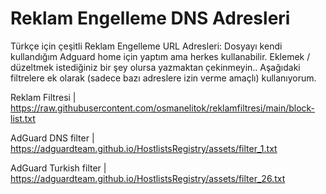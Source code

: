 # Reklam Engelleme DNS Adresleri
Türkçe için çeşitli Reklam Engelleme URL Adresleri:
Dosyayı kendi kullandığım Adguard home için yaptım ama herkes kullanabilir. Eklemek / düzeltmek istediğiniz bir şey olursa yazmaktan çekinmeyin.. 
Aşağıdaki filtrelere ek olarak (sadece bazı adreslere izin verme amaçlı) kullanıyorum.

Reklam Filtresi | https://raw.githubusercontent.com/osmanelitok/reklamfiltresi/main/block-list.txt


AdGuard DNS filter | https://adguardteam.github.io/HostlistsRegistry/assets/filter_1.txt

AdGuard Turkish filter | https://adguardteam.github.io/HostlistsRegistry/assets/filter_26.txt
